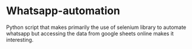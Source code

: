 # Whatsapp-automation
Python script that makes primarily the use of selenium library to automate whatsapp but accessing the data from google sheets online makes it interesting.
